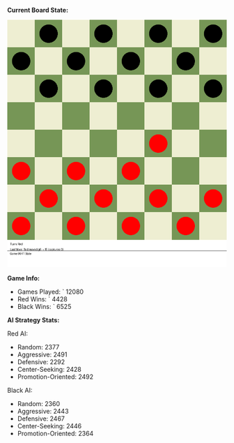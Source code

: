
**Current Board State:**  
<!-- START_GIF -->
![Checkers Game](./checkers_game.gif)
<!-- END_GIF -->

**Game Info:**  
- Games Played: `<!-- GAMES_PLAYED --> 12080
- Red Wins: `<!-- RED_WINS --> 4428
- Black Wins: `<!-- BLACK_WINS --> 6525

<!-- AI_STATS -->
**AI Strategy Stats:**

Red AI:
- Random: 2377
- Aggressive: 2491
- Defensive: 2292
- Center-Seeking: 2428
- Promotion-Oriented: 2492

Black AI:
- Random: 2360
- Aggressive: 2443
- Defensive: 2467
- Center-Seeking: 2446
- Promotion-Oriented: 2364
